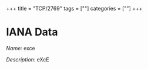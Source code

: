 +++
title = "TCP/2769"
tags = [""]
categories = [""]
+++

# IANA Data

_Name:_ exce

_Description:_ eXcE


